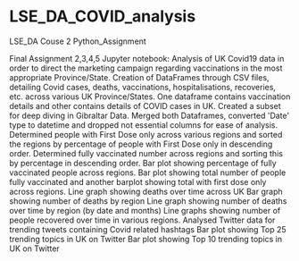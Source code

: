 # LSE_DA_COVID_analysis
LSE_DA Couse 2 Python_Assignment

Final Assignment 2,3,4,5 Jupyter notebook:
Analysis of UK Covid19 data in order to direct the marketing campaign regarding vaccinations in the most appropriate Province/State.
Creation of DataFrames through CSV files, detailing Covid cases, deaths, vaccinations, hospitalisations, recoveries, etc. across various UK Province/States. One dataframe contains vaccination details and other contains details of COVID cases in UK.
Created a subset for deep diving in Gibraltar Data.
Merged both Dataframes, converted 'Date' type to datetime and dropped not essential columns for ease of analysis.
Determined people with First Dose only across various regions and sorted the regions by percentage of people with First Dose only in descending order.
Determined fully vaccinated number across regions and sorting this by percentage in descending order.
Bar plot showing percentage of fully vaccinated people across regions.
Bar plot showing total number of people fully vaccinated and another barplot showing total with first dose only across regions.
Line graph showing deaths over time across UK
Bar graph showing number of deaths by region
Line graph showing number of deaths over time by region (by date and months)
Line graphs showing number of people recovered over time in various regions.
Analysed Twitter data for trending tweets containing Covid related hashtags
Bar plot showing Top 25 trending topics in UK on Twitter
Bar plot showing Top 10 trending topics in UK on Twitter

